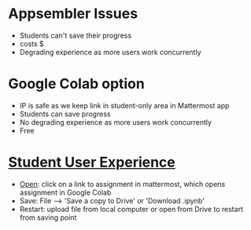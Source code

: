 # Appsembler Issues
- Students can't save their progress
- costs $
- Degrading experience as more users work concurrently

# Google Colab option
- IP is safe as we keep link in student-only area in Mattermost app
- Students can save progress
- No degrading experience as more users work concurrently
- Free

# [Student User Experience](https://youtu.be/1KvKptlgj34)
- [Open](https://colab.research.google.com/drive/1LRAfmmYqoc5mDHQCCc8Ij32DOnRY-BUv): click on a link to assignment in mattermost, which opens assignment in Google Colab
- Save: File --> 'Save a copy to Drive' or 'Download .ipynb'
- Restart: upload file from local computer or open from Drive to restart from saving point


